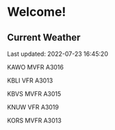 # Welcome!

## Current Weather

Last updated: 2022-07-23 16:45:20

KAWO MVFR A3016

KBLI VFR A3013

KBVS MVFR A3015

KNUW VFR A3019

KORS MVFR A3013


